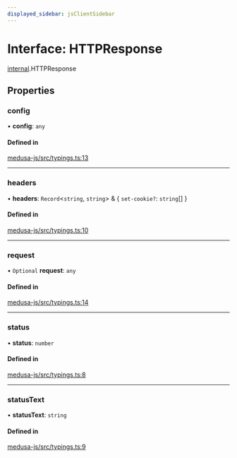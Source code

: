 ```yaml
---
displayed_sidebar: jsClientSidebar
---
```


# Interface: HTTPResponse

[internal](../modules/internal.md).HTTPResponse

## Properties

### config

• **config**: `any`

#### Defined in

[medusa-js/src/typings.ts:13](https://github.com/medusajs/medusa/blob/29135c051/packages/medusa-js/src/typings.ts#L13)

___

### headers

• **headers**: `Record`<`string`, `string`\> & { `set-cookie?`: `string`[]  }

#### Defined in

[medusa-js/src/typings.ts:10](https://github.com/medusajs/medusa/blob/29135c051/packages/medusa-js/src/typings.ts#L10)

___

### request

• `Optional` **request**: `any`

#### Defined in

[medusa-js/src/typings.ts:14](https://github.com/medusajs/medusa/blob/29135c051/packages/medusa-js/src/typings.ts#L14)

___

### status

• **status**: `number`

#### Defined in

[medusa-js/src/typings.ts:8](https://github.com/medusajs/medusa/blob/29135c051/packages/medusa-js/src/typings.ts#L8)

___

### statusText

• **statusText**: `string`

#### Defined in

[medusa-js/src/typings.ts:9](https://github.com/medusajs/medusa/blob/29135c051/packages/medusa-js/src/typings.ts#L9)
